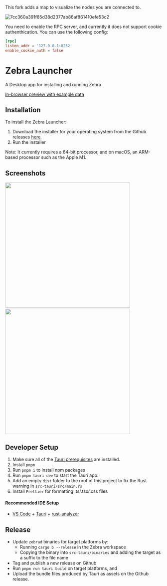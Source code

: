 This fork adds a map to visualize the nodes you are connected to.

![7cc360a391f85d38d2377ab86af861410efe53c2](https://github.com/user-attachments/assets/f263688c-030a-4725-bd0c-48537b8db402)

You need to enable the RPC server, and currently it does not support cookie authenthication.
You can use the following config:

```toml
[rpc]
listen_addr = '127.0.0.1:8232'
enable_cookie_auth = false
```

# Zebra Launcher

A Desktop app for installing and running Zebra.

[In-browser preview with example data](https://zebra-app-v0-zi2rzymvea-ue.a.run.app/)

## Installation

To install the Zebra Launcher:

1. Download the installer for your operating system from the Github releases [here](https://github.com/ZcashFoundation/zebra-app/releases/tag/v0.0.0-alpha.1).
2. Run the installer

Note: It currently requires a 64-bit processor, and on macOS, an ARM-based processor such as the Apple M1.

## Screenshots

<img src="https://github.com/ZcashFoundation/zebra-app/assets/5491350/4fb8b310-15e7-47be-8650-18a24b733ebc" width="400">
&nbsp;
<img src="https://github.com/ZcashFoundation/zebra-app/assets/5491350/564bef27-5b82-4f1e-8e9f-af709bf48528" width="400">

## Developer Setup

1. Make sure all of the [Tauri prerequisites](https://beta.tauri.app/guides/prerequisites/) are installed.
2. Install `pnpm`
3. Run `pnpm i` to install npm packages
4. Run `pnpm tauri dev` to start the Tauri app.
5. Add an empty `dist` folder to the root of this project to fix the Rust warning in `src-tauri/src/main.rs`
6. Install `Prettier` for formatting .ts/.tsx/.css files

#### Recommended IDE Setup

- [VS Code](https://code.visualstudio.com/) + [Tauri](https://marketplace.visualstudio.com/items?itemName=tauri-apps.tauri-vscode) + [rust-analyzer](https://marketplace.visualstudio.com/items?itemName=rust-lang.rust-analyzer)

## Release

- Update `zebrad` binaries for target platforms by:
  - Running `cargo b --release` in the Zebra workspace
  - Copying the binary into `src-tauri/binaries` and adding the target as a suffix to the file name
- Tag and publish a new release on Github
- Run `pnpm run tauri build` on target platforms, and
- Upload the bundle files produced by Tauri as assets on the Github release.
